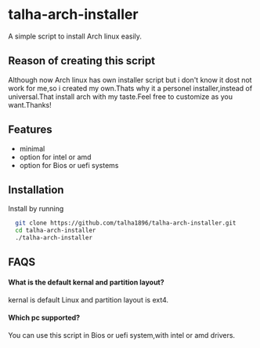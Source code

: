 
# talha-arch-installer

A simple script to install Arch linux easily.


## Reason of creating this script

Although now Arch linux has own installer script but i don't know it dost not work for me,so i created my own.Thats why it a personel installer,instead of universal.That install arch with my taste.Feel free to customize as you want.Thanks!

## Features
- minimal
- option for intel or amd
- option for Bios or uefi systems
## Installation

Install by running 

```bash
  git clone https://github.com/talha1896/talha-arch-installer.git
  cd talha-arch-installer
  ./talha-arch-installer
```
    
## FAQS

#### What is the default kernal and partition layout?

kernal is default Linux and partition layout is ext4.

#### Which pc supported?

You can use this script in Bios or uefi system,with intel or amd drivers.
